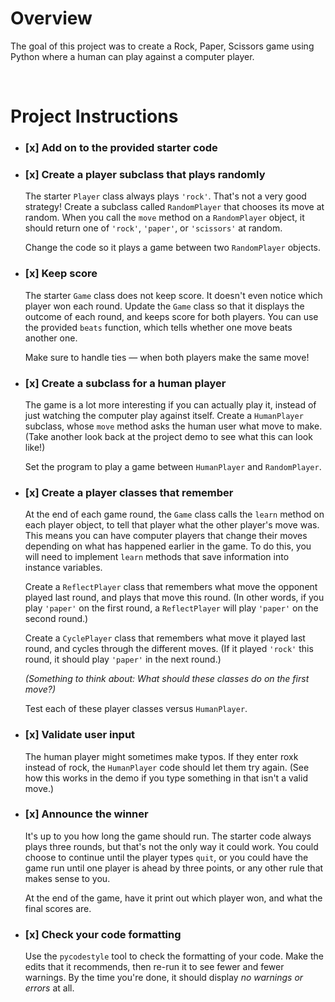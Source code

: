 # Overview

The goal of this project was to create a Rock, Paper, Scissors game using Python where a human can play against a computer player.

<p>&nbsp;</p>

# Project Instructions
* ### [x] Add on to the provided starter code
* ### [x] Create a player subclass that plays randomly
    The starter `Player` class always plays `'rock'`. That's not a very good strategy! Create a subclass called `RandomPlayer` that chooses its move at random. When you call the `move` method on a `RandomPlayer` object, it should return one of `'rock'`, `'paper'`, or `'scissors'` at random. 
    
    Change the code so it plays a game between two `RandomPlayer` objects.
* ### [x] Keep score
    The starter `Game` class does not keep score. It doesn't even notice which player won each round. Update the `Game` class so that it displays the outcome of each round, and keeps score for both players. You can use the provided `beats` function, which tells whether one move beats another one. 
    
    Make sure to handle ties — when both players make the same move!
* ### [x] Create a subclass for a human player
    The game is a lot more interesting if you can actually play it, instead of just watching the computer play against itself. Create a `HumanPlayer` subclass, whose `move` method asks the human user what move to make. (Take another look back at the project demo to see what this can look like!)

    Set the program to play a game between `HumanPlayer` and `RandomPlayer`.
* ### [x] Create a player classes that remember
    At the end of each game round, the `Game` class calls the `learn` method on each player object, to tell that player what the other player's move was. This means you can have computer players that change their moves depending on what has happened earlier in the game. To do this, you will need to implement `learn` methods that save information into instance variables.

    Create a `ReflectPlayer` class that remembers what move the opponent played last round, and plays that move this round. (In other words, if you play `'paper'` on the first round, a `ReflectPlayer` will play `'paper'` on the second round.)

    Create a `CyclePlayer` class that remembers what move it played last round, and cycles through the different moves. (If it played `'rock'` this round, it should play `'paper'` in the next round.)

    _(Something to think about: What should these classes do on the first move?)_

    Test each of these player classes versus `HumanPlayer`.
* ### [x] Validate user input
    The human player might sometimes make typos. If they enter roxk instead of rock, the `HumanPlayer` code should let them try again. (See how this works in the demo if you type something in that isn't a valid move.)
* ### [x] Announce the winner
    It's up to you how long the game should run. The starter code always plays three rounds, but that's not the only way it could work. You could choose to continue until the player types `quit`, or you could have the game run until one player is ahead by three points, or any other rule that makes sense to you.

    At the end of the game, have it print out which player won, and what the final scores are.
* ### [x] Check your code formatting
    Use the `pycodestyle` tool to check the formatting of your code. Make the edits that it recommends, then re-run it to see fewer and fewer warnings. By the time you're done, it should display _no warnings or errors_ at all. 